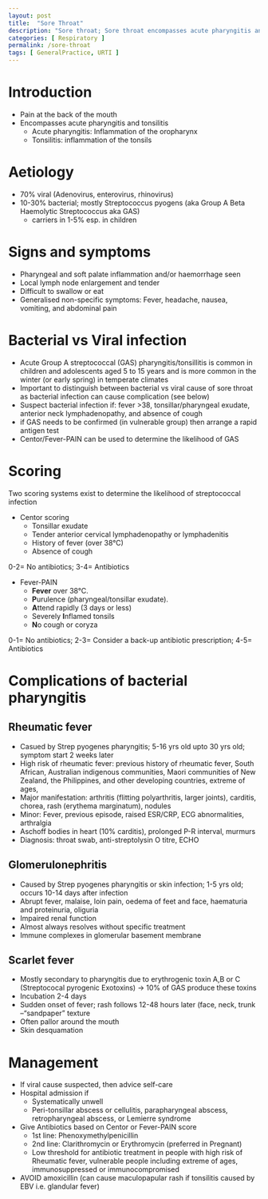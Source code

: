 ```yaml
---
layout: post
title:  "Sore Throat"
description: "Sore throat; Sore throat encompasses acute pharyngitis and tonsilitis; Aetiology of sore throat; Signs and symptoms of sore throat; Complications of streptococcus sore throat can be rheumatic fever, glomerulonephritis and scarlet fever; Management of sore throat including self-care and indication for antibiotics"
categories: [ Respiratory ] 
permalink: /sore-throat
tags: [ GeneralPractice, URTI ]
---
```

# Introduction
- Pain at the back of the mouth
- Encompasses acute pharyngitis and tonsilitis
    - Acute pharyngitis: Inflammation of the oropharynx
    - Tonsilitis: inflammation of the tonsils

# Aetiology
- 70% viral (Adenovirus, enterovirus, rhinovirus)
- 10-30% bacterial; mostly Streptococcus pyogens (aka Group A Beta Haemolytic Streptococcus aka GAS)
    - carriers in 1-5% esp. in children

# Signs and symptoms
- Pharyngeal and soft palate inflammation and/or haemorrhage seen
- Local lymph node enlargement and tender
- Difficult to swallow or eat
- Generalised non-specific symptoms: Fever, headache, nausea, vomiting, and abdominal pain

# Bacterial vs Viral infection
- Acute Group A streptococcal (GAS) pharyngitis/tonsillitis is common in children and adolescents aged 5 to 15 years and is more common in the winter (or early spring) in temperate climates
- Important to distinguish between bacterial vs viral cause of sore throat as bacterial infection can cause complication (see below)
- Suspect bacterial infection if: fever >38, tonsillar/pharyngeal exudate, anterior neck lymphadenopathy, and absence of cough
- if GAS needs to be confirmed (in vulnerable group) then arrange a rapid antigen test
- Centor/Fever-PAIN can be used to determine the likelihood of GAS

# Scoring

Two scoring systems exist to determine the likelihood of streptococcal infection 

- Centor scoring
    - Tonsillar exudate
    - Tender anterior cervical lymphadenopathy or lymphadenitis
    - History of fever (over 38°C)
    - Absence of cough

0-2= No antibiotics; 3-4= Antibiotics 

- Fever-PAIN
    - **Fever** over 38°C.
    - **P**urulence (pharyngeal/tonsillar exudate).
    - **A**ttend rapidly (3 days or less)
    - Severely **I**nflamed tonsils
    - **N**o cough or coryza

0-1= No antibiotics; 2-3= Consider a back-up antibiotic prescription; 4-5= Antibiotics 

# Complications of bacterial pharyngitis

## Rheumatic fever
- Casued by Strep pyogenes pharyngitis; 5-16 yrs old upto 30 yrs old; symptom start 2 weeks later
- High risk of rheumatic fever: previous history of rheumatic fever, South African, Australian indigenous communities, Maori communities of New Zealand, the Philippines, and other developing countries, extreme of ages,
- Major manifestation: arthritis (flitting polyarthritis, larger joints), carditis, chorea, rash (erythema marginatum), nodules
- Minor: Fever, previous episode, raised ESR/CRP, ECG abnormalities, arthralgia
- Aschoff bodies in heart (10% carditis), prolonged P-R interval, murmurs
- Diagnosis: throat swab, anti-streptolysin O titre, ECHO

## Glomerulonephritis
- Caused by Strep pyogenes pharyngitis or skin infection; 1-5 yrs old; occurs 10-14 days after infection
- Abrupt fever, malaise, loin pain, oedema of feet and face, haematuria and proteinuria, oliguria
- Impaired renal function
- Almost always resolves without specific treatment
- Immune complexes in glomerular basement membrane

## Scarlet fever
- Mostly secondary to pharyngitis due to erythrogenic toxin A,B or C (Streptococal pyrogenic Exotoxins) → 10% of GAS produce these toxins
- Incubation 2-4 days
- Sudden onset of fever; rash follows 12-48 hours later (face, neck, trunk –“sandpaper” texture
- Often pallor around the mouth
- Skin desquamation

# Management 
- If viral cause suspected, then advice self-care
- Hospital admission if
    - Systematically unwell
    - Peri-tonsillar abscess or cellulitis, parapharyngeal abscess, retropharyngeal abscess, or Lemierre syndrome
- Give Antibiotics based on Centor or Fever-PAIN score
    - 1st line: Phenoxymethylpenicillin
    - 2nd line: Clarithromycin or Erythromycin (preferred in Pregnant)
    - Low threshold for antibiotic treatment in people with high risk of Rheumatic fever, vulnerable people including extreme of ages, immunosuppressed or immunocompromised
- AVOID amoxicillin (can cause maculopapular rash if tonsilitis caused by EBV i.e. glandular fever)